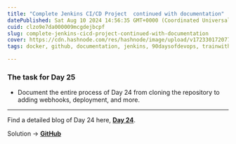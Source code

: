```yaml
---
title: "Complete Jenkins CI/CD Project  continued with documentation"
datePublished: Sat Aug 10 2024 14:56:35 GMT+0000 (Coordinated Universal Time)
cuid: clzo9e7da000009mcgdejbcpf
slug: complete-jenkins-cicd-project-continued-with-documentation
cover: https://cdn.hashnode.com/res/hashnode/image/upload/v1723301720772/c4e1c882-b6f6-4123-875f-c560586c9395.png
tags: docker, github, documentation, jenkins, 90daysofdevops, trainwithshubham

---
```


### **The task for Day 25**

* Document the entire process of Day 24 from cloning the repository to adding webhooks, deployment, and more.
    

---

Find a detailed blog of Day 24 here, [**Day 24**](https://chauhanrajatwork.hashnode.dev/complete-jenkins-cicd-project).

Solution -&gt; [**GitHub**](https://github.com/rajatchauhan-git/90DaysOfDevOps/blob/master/2024/day25/Solution.md)